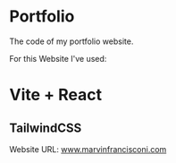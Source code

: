 # Portfolio
The code of my portfolio website.

For this Website I've used:

# Vite + React
## TailwindCSS

Website URL:
www.marvinfrancisconi.com
